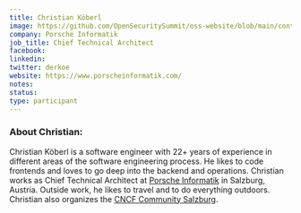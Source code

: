 ```yaml
---
title: Christian Köberl
image: https://github.com/OpenSecuritySummit/oss-website/blob/main/content/participant/images/Christian%20koberl.jpg?raw=true
company: Porsche Informatik
job_title: Chief Technical Architect
facebook:
linkedin: 
twitter: derkoe
website: https://www.porscheinformatik.com/
notes:
status: 
type: participant
---
```


### About Christian:

Christian Köberl is a software engineer with 22+ years of experience in different areas of the software engineering process. He likes to code frontends and loves to go deep into the backend and operations. Christian works as Chief Technical Architect at [Porsche Informatik](https://www.porscheinformatik.com/) in Salzburg, Austria. Outside work, he likes to travel and to do everything outdoors. Christian also organizes the [CNCF Community Salzburg](https://community.cncf.io/salzburg/).
